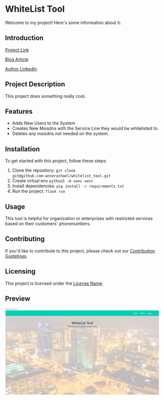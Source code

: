 # WhiteList Tool

Welcome to my project! Here's some information about it:

## Introduction
[Project Link](https://github.com/annerachael/whitelist_tool)

[Blog Article](https://medium.com/@annerwenji/portfolio-project-blog-post-whitelist-tool-91d08c3e8db0)

[Author LinkedIn](https://www.linkedin.com/in/anne-waiyuyu-1a780516b/)

## Project Description

This project does something really cool.

## Features

- Adds New Users to the System
- Creates New Msisdns with the Service Line they would be whitelisted to.
- Deletes any msisdns not needed on the system.

## Installation

To get started with this project, follow these steps:

1. Clone the repository: `git clone git@github.com:annerachael/whitelist_tool.git`
2. Create virtual env `python3 -m venv venv`
3. Install dependencies: `pip install -r requirements.txt`
4. Run the project: `flask run`

## Usage

This tool is helpful for organization or enterprises with restricted 
services based on their customers' phonenumbers. 

## Contributing

If you'd like to contribute to this project, please check out our [Contribution Guidelines](contribution_guidelines.md).

## Licensing

This project is licensed under the [License Name](WhiteList_Tool).


## Preview

![Project Preview](project/static/img.png)
